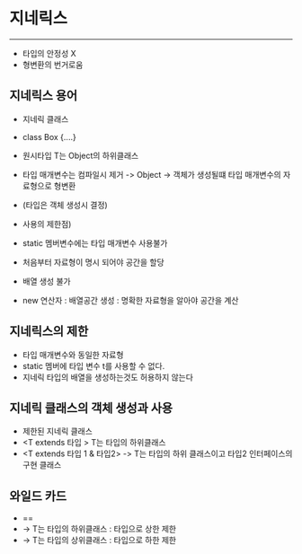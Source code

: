 # 지네릭스 

* * *

* 타입의 안정성 X 
* 형변환의 번거로움 

## 지네릭스 용어
* 지네릭 클래스 
* class Box<T> {....}
* 원시타입 T는 Object의 하위클래스

* 타입 매개변수는 컴파일시 제거 -> Object -> 객체가 생성될떄 타입 매개변수의 자료형으로 형변환
* (타입은 객체 생성시 결정)

* 사용의 제한점)
* static 멤버변수에는 타입 매개변수 사용불가 
* 처음부터 자료형이 명시 되어야 공간을 할당

* 배열 생성 불가 
* new 연산자 : 배열공간 생성 : 명확한 자료형을 알아야 공간을 계산

## 지네릭스의 제한 
* 타입 매개변수와 동일한 자료형 
* static 멤버에 타입 변수 t를 사용할 수 없다.
* 지네릭 타입의 배열을 생성하는것도 허용하지 않는다

## 지네릭 클래스의 객체 생성과 사용
* 제한된 지네릭 클래스
* <T extends 타입 > T는 타입의 하위클래스
* <T extends 타입 1 & 타입2> -> T는 타입의 하위 클래스이고 타입2 인터페이스의 구현 클래스

## 와일드 카드 
* <?> == <? extends Object>
* <? extend 타입> -> T는 타입의 하위클래스 : 타입으로 상한 제한 
* <? super 타입> -> T는 타입의 상위클래스 : 타입으로 하한 제한 